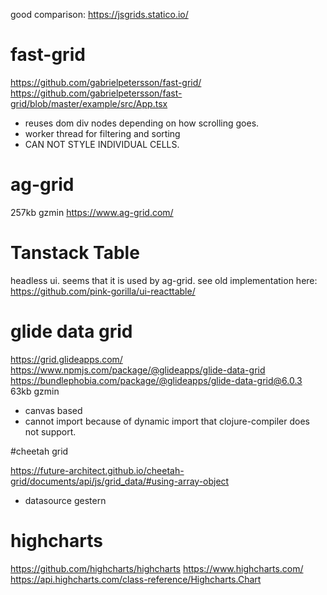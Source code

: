 
good comparison:
https://jsgrids.statico.io/


# fast-grid
https://github.com/gabrielpetersson/fast-grid/
https://github.com/gabrielpetersson/fast-grid/blob/master/example/src/App.tsx
- reuses dom div nodes depending on how scrolling goes.
- worker thread for filtering and sorting
- CAN NOT STYLE INDIVIDUAL CELLS.

# ag-grid
257kb gzmin
https://www.ag-grid.com/

# Tanstack Table
headless ui.
seems that it is used by ag-grid.
see old implementation here: https://github.com/pink-gorilla/ui-reacttable/


# glide data grid
https://grid.glideapps.com/
https://www.npmjs.com/package/@glideapps/glide-data-grid
https://bundlephobia.com/package/@glideapps/glide-data-grid@6.0.3
63kb gzmin
- canvas based
- cannot import because of dynamic import that clojure-compiler does not support.

#cheetah grid

https://future-architect.github.io/cheetah-grid/documents/api/js/grid_data/#using-array-object
- datasource gestern

# highcharts
https://github.com/highcharts/highcharts
https://www.highcharts.com/
https://api.highcharts.com/class-reference/Highcharts.Chart

